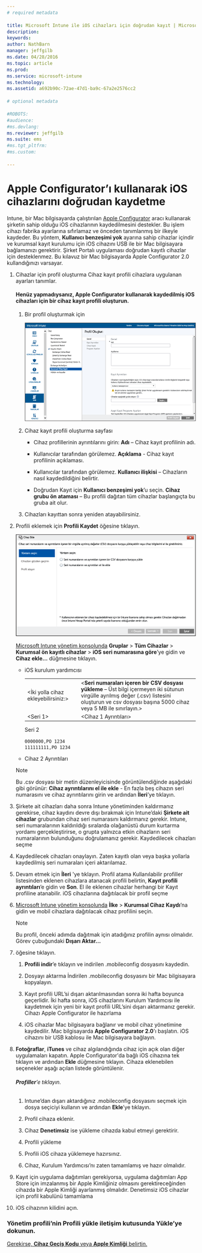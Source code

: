 ```yaml
---
# required metadata

title: Microsoft Intune ile iOS cihazları için doğrudan kayıt | Microsoft Intune
description:
keywords:
author: NathBarn
manager: jeffgilb
ms.date: 04/28/2016
ms.topic: article
ms.prod:
ms.service: microsoft-intune
ms.technology:
ms.assetid: a692b90c-72ae-47d1-ba9c-67a2e2576cc2

# optional metadata

#ROBOTS:
#audience:
#ms.devlang:
ms.reviewer: jeffgilb
ms.suite: ems
#ms.tgt_pltfrm:
#ms.custom:

---
```


# Apple Configurator’ı kullanarak iOS cihazlarını doğrudan kaydetme
Intune, bir Mac bilgisayarda çalıştırılan [Apple Configurator](http://go.microsoft.com/fwlink/?LinkId=518017) aracı kullanarak şirketin sahip olduğu iOS cihazlarının kaydedilmesini destekler. Bu işlem cihazı fabrika ayarlarına sıfırlamaz ve önceden tanımlanmış bir ilkeyle kaydeder. Bu yöntem, **Kullanıcı benzeşimi yok** ayarına sahip cihazlar içindir ve kurumsal kayıt kurulumu için iOS cihazını USB ile bir Mac bilgisayara bağlamanızı gerektirir. Şirket Portalı uygulaması doğrudan kayıtlı cihazlar için desteklenmez. Bu kılavuz bir Mac bilgisayarda Apple Configurator 2.0 kullandığınızı varsayar.

1.  Cihazlar için profil oluşturma Cihaz kayıt profili cihazlara uygulanan ayarları tanımlar.

    #### Henüz yapmadıysanız, Apple Configurator kullanarak kaydedilmiş iOS cihazları için bir cihaz kayıt profili oluşturun.

    1.  Bir profil oluşturmak için

        ![[Microsoft Intune yönetim konsolunda](http://manage.microsoft.com) **İlke** &gt; **Kurumsal Cihaz Kaydı**’na gidin ve **Ekle…** düğmesine tıklayın.](../media/pol-sa-corp-enroll.png)

    2.  Cihaz kayıt profili oluşturma sayfası

        -   Cihaz profillerinin ayrıntılarını girin: **Adı** – Cihaz kayıt profilinin adı.

        -   Kullanıcılar tarafından görülemez. **Açıklama** - Cihaz kayıt profilinin açıklaması.

        -   Kullanıcılar tarafından görülemez. **Kullanıcı ilişkisi** – Cihazların nasıl kaydedildiğini belirtir.

        -   Doğrudan Kayıt için **Kullanıcı benzeşimi yok**’u seçin. **Cihaz grubu ön ataması** – Bu profili dağıtan tüm cihazlar başlangıçta bu gruba ait olur.

    3.  Cihazları kayıttan sonra yeniden atayabilirsiniz.

2.  Profili eklemek için **Profili Kaydet** öğesine tıklayın.

    ![Apple Configurator ile kaydedilecek iOS cihazları ekleme](../media/pol-SA-enroll-iOS-SetupAssistant.png)

      [Microsoft Intune yönetim konsolunda](http://manage.microsoft.com) **Gruplar** &gt; **Tüm Cihazlar** &gt; **Kurumsal ön kayıtlı cihazlar** &gt; **iOS seri numarasına göre**’ye gidin ve **Cihaz ekle…** düğmesine tıklayın.

    -   iOS kurulum yardımcısı

        |||
        |-|-|
        |&lt;İki yolla cihaz ekleyebilirsiniz:&gt;|&lt;**Seri numaraları içeren bir CSV dosyası yükleme** – Üst bilgi içermeyen iki sütunun virgülle ayrılmış değer (.csv) listesini oluşturun ve csv dosyası başına 5000 cihaz veya 5 MB ile sınırlayın.&gt;|
        |&lt;Seri 1&gt;|&lt;Cihaz 1 Ayrıntıları&gt;|
        Seri 2

        ```
        0000000,PO 1234
        111111111,PO 1234
        ```

    -   Cihaz 2 Ayrıntıları

    > [!NOTE]
    > Bu .csv dosyası bir metin düzenleyicisinde görüntülendiğinde aşağıdaki gibi görünür:  **Cihaz ayrıntılarını el ile ekle** - En fazla beş cihazın seri numarasını ve cihaz ayrıntılarını girin ve ardından **İleri**’ye tıklayın.

3.  Şirkete ait cihazları daha sonra Intune yönetiminden kaldırmanız gerekirse, cihaz kaydını devre dışı bırakmak için Intune’daki **Şirkete ait cihazlar** grubundan cihaz seri numarasını kaldırmanız gerekir. Intune, seri numaralarının kaldırıldığı sıralarda olağanüstü durum kurtarma yordamı gerçekleştirirse, o grupta yalnızca etkin cihazların seri numaralarının bulunduğunu doğrulamanız gerekir. Kaydedilecek cihazları seçme

4.  Kaydedilecek cihazları onaylayın. Zaten kayıtlı olan veya başka yollarla kaydedilmiş seri numaraları içeri aktarılamaz.

5.  Devam etmek için **İleri** 'ye tıklayın. Profil atama Kullanılabilir profiller listesinden eklenen cihazlara atanacak profili belirtin, **Kayıt profili ayrıntıları**’e gidin ve **Son**. El ile eklenen cihazlar herhangi bir Kayıt profiline atanabilir. iOS cihazlarına dağıtılacak bir profil seçme

6.  [Microsoft Intune yönetim konsolunda](http://manage.microsoft.com) **İlke** &gt; **Kurumsal Cihaz Kaydı**’na gidin ve mobil cihazlara dağıtılacak cihaz profilini seçin.
    > [!NOTE]
    > Bu profil, önceki adımda dağıtmak için atadığınız profilin aynısı olmalıdır. Görev çubuğundaki **Dışarı Aktar...**
7.  öğesine tıklayın.

    1.  **Profili indir**’e tıklayın ve indirilen .mobileconfig dosyasını kaydedin.

    2.  Dosyayı aktarma İndirilen .mobileconfig dosyasını bir Mac bilgisayara kopyalayın.

    3.  Kayıt profili URL’si dışarı aktarılmasından sonra iki hafta boyunca geçerlidir. İki hafta sonra, iOS cihazlarını Kurulum Yardımcısı ile kaydetmek için yeni bir kayıt profili URL’sini dışarı aktarmanız gerekir. Cihazı Apple Configurator ile hazırlama

    4.  iOS cihazlar Mac bilgisayara bağlanır ve mobil cihaz yönetimine kaydedilir. Mac bilgisayarda **Apple Configurator 2.0**'ı başlatın.  iOS cihazını bir USB kablosu ile Mac bilgisayara bağlayın.

8.  **Fotoğraflar**, **iTunes** ve cihaz algılandığında cihaz için açık olan diğer uygulamaları kapatın. Apple Configurator'da bağlı iOS cihazına tek tıklayın ve ardından **Ekle** düğmesine tıklayın.  Cihaza eklenebilen seçenekler aşağı açılan listede görüntülenir.

    ###### **Profiller**’e tıklayın.

    1.  Intune’dan dışarı aktardığınız .mobileconfig dosyasını seçmek için dosya seçiciyi kullanın ve ardından **Ekle**’ye tıklayın.

    2.  Profil cihaza eklenir.

    3.  Cihaz **Denetimsiz** ise yükleme cihazda kabul etmeyi gerektirir.

    4.  Profili yükleme

    5.  Profili iOS cihaza yüklemeye hazırsınız.

    6.  Cihaz, Kurulum Yardımcısı’nı zaten tamamlamış ve hazır olmalıdır.

9. Kayıt için uygulama dağıtımları gerekiyorsa, uygulama dağıtımları App Store için imzalanmış bir Apple Kimliğiniz olmasını gerektireceğinden cihazda bir Apple Kimliği ayarlanmış olmalıdır. Denetimsiz iOS cihazlar için profil kabulünü tamamlama

10. iOS cihazının kilidini açın.


### **Yönetim profili**’nin **Profili yükle** iletişim kutusunda **Yükle**’ye dokunun.
[Gerekirse, **Cihaz Geçiş Kodu** veya **Apple Kimliği** belirtin.](get-ready-to-enroll-devices-in-microsoft-intune.md)


<!--HONumber=May16_HO2-->


